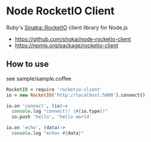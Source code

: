 Node RocketIO Client
====================
Ruby's [Sinatra::RocketIO](https://github.com/shokai/sinatra-rocketio) client library for Node.js

* https://github.com/shokai/node-rocketio-client
* https://npmjs.org/package/rocketio-client


How to use
----------
see sample/sample.coffee

```coffee
RocketIO = require 'rocketio-client'
io = new RocketIO('http://localhost:5000').connect()

io.on 'connect', (io)->
  console.log "connect!! (#{io.type})"
  io.push 'hello', 'hello world'

io.on 'echo', (data)->
  console.log "echo> #{data}"
```